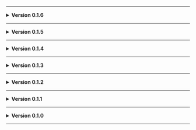 
---

**<details><summary>Version 0.1.6</summary>**

 - Icon updated.
 
 </details>

---

**<details><summary>Version 0.1.5</summary>**

 - Readme pics.
 
 </details>

---

**<details><summary>Version 0.1.4</summary>**

 - Reverted last change as the issue I was trying to avoid will be fixed on Biodiversity's side.
 
 </details>

---

**<details><summary>Version 0.1.3</summary>**

 - Better future compatibility with [Biodiversity](https://thunderstore.io/c/lethal-company/p/super_fucking_cool_and_badass_team/Biodiversity/).
 
 </details>

---

**<details><summary>Version 0.1.2</summary>**

 - Update to README.
 - Added Moon_Day_Speed_Multiplier_Patcher and AutoScroll as dependencies.
 - Converted terrain to mesh to fix graphical issues (Thanks Voxx!) (minor terrain changes to accommodate switch)
 
 </details>

---

**<details><summary>Version 0.1.1</summary>**

 - Added JLL as a dependeny.
 
 </details>

---

**<details><summary>Version 0.1.0</summary>**

 - Initial standalone upload.
 
 </details>
 
---
